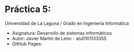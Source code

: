 # Práctica 5:
Universidad de La Laguna / Grado en Ingeniería Informática
* Asignatura: Desarrollo de sistemas informáticos
* Autor: Javier Martín de León - alu0101133355
* GitHub Pages: 
